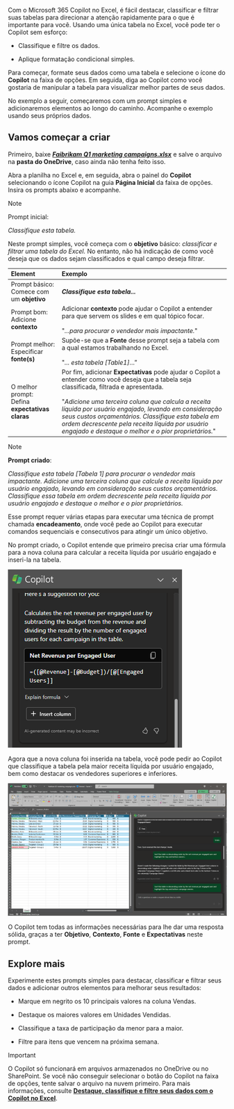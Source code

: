 
Com o Microsoft 365 Copilot no Excel, é fácil destacar, classificar e filtrar suas tabelas para direcionar a atenção rapidamente para o que é importante para você. Usando uma única tabela no Excel, você pode ter o Copilot sem esforço: 

- Classifique e filtre os dados.

- Aplique formatação condicional simples.

Para começar, formate seus dados como uma tabela e selecione o ícone do **Copilot** na faixa de opções. Em seguida, diga ao Copilot como você gostaria de manipular a tabela para visualizar melhor partes de seus dados. 

No exemplo a seguir, começaremos com um prompt simples e adicionaremos elementos ao longo do caminho. Acompanhe o exemplo usando seus próprios dados.

## Vamos começar a criar

Primeiro, baixe **_[Faibrikam Q1 marketing campaigns.xlsx](https://go.microsoft.com/fwlink/?linkid=2269124)_** e salve o arquivo na **pasta do OneDrive**, caso ainda não tenha feito isso.

Abra a planilha no Excel e, em seguida, abra o painel do **Copilot** selecionando o ícone Copilot na guia **Página Inicial** da faixa de opções. Insira os prompts abaixo e acompanhe.

> [!NOTE]
> Prompt inicial:
>
> _Classifique esta tabela._

Neste prompt simples, você começa com o **objetivo** básico: _classificar e filtrar uma tabela do Excel._ No entanto, não há indicação de como você deseja que os dados sejam classificados e qual campo deseja filtrar.

| Element | Exemplo |
| :------ | :------- |
| Prompt básico: <br>Comece com um **objetivo** | **_Classifique esta tabela..._** |
| Prompt bom: <br>Adicione **contexto** | Adicionar **contexto** pode ajudar o Copilot a entender para que servem os slides e em qual tópico focar.<br><br>"_...para procurar o vendedor mais impactante._" |
| Prompt melhor: <br>Especificar **fonte(s)** | Supõe-se que a **Fonte** desse prompt seja a tabela com a qual estamos trabalhando no Excel.<br><br>"_... esta tabela [Table1]_…” |
| O melhor prompt: <br>Defina **expectativas claras** | Por fim, adicionar **Expectativas** pode ajudar o Copilot a entender como você deseja que a tabela seja classificada, filtrada e apresentada.<br><br>"_Adicione uma terceira coluna que calcula a receita líquida por usuário engajado, levando em consideração seus custos orçamentários. Classifique esta tabela em ordem decrescente pela receita líquida por usuário engajado e destaque o melhor e o pior proprietários._" |

> [!NOTE]
> **Prompt criado**:
>
> _Classifique esta tabela [Tabela 1] para procurar o vendedor mais impactante. Adicione uma terceira coluna que calcule a receita líquida por usuário engajado, levando em consideração seus custos orçamentários. Classifique essa tabela em ordem decrescente pela receita líquida por usuário engajado e destaque o melhor e o pior proprietários._

Esse prompt requer várias etapas para executar uma técnica de prompt chamada **encadeamento**, onde você pede ao Copilot para executar comandos sequenciais e consecutivos para atingir um único objetivo. 

No prompt criado, o Copilot entende que primeiro precisa criar uma fórmula para a nova coluna para calcular a receita líquida por usuário engajado e inseri-la na tabela.

![Captura de tela do Copilot no Excel gerando uma fórmula para inserir na tabela.](../media/copilot-add-formula-excel.png)

Agora que a nova coluna foi inserida na tabela, você pode pedir ao Copilot que classifique a tabela pela maior receita líquida por usuário engajado, bem como destacar os vendedores superiores e inferiores.

[![Faça uma captura de tela dos resultados do prompt criados na planilha de exemplo usando o Copilot no Excel.](../media/copilot-sort-highlight-table-excel.png)](../media/copilot-sort-highlight-table-excel.png#lightbox)

O Copilot tem todas as informações necessárias para lhe dar uma resposta sólida, graças a ter **Objetivo**, **Contexto**, **Fonte** e **Expectativas** neste prompt.

## Explore mais

Experimente estes prompts simples para destacar, classificar e filtrar seus dados e adicionar outros elementos para melhorar seus resultados:

- Marque em negrito os 10 principais valores na coluna Vendas.

- Destaque os maiores valores em Unidades Vendidas.

- Classifique a taxa de participação da menor para a maior.  

- Filtre para itens que vencem na próxima semana.

> [!IMPORTANT]
> O Copilot só funcionará em arquivos armazenados no OneDrive ou no SharePoint. Se você não conseguir selecionar o botão do Copilot na faixa de opções, tente salvar o arquivo na nuvem primeiro. Para mais informações, consulte **[Destaque, classifique e filtre seus dados com o Copilot no Excel](https://support.microsoft.com/office/highlight-sort-and-filter-your-data-with-copilot-in-excel-05302e3f-de42-4475-b235-be9cb3d4e936)**.